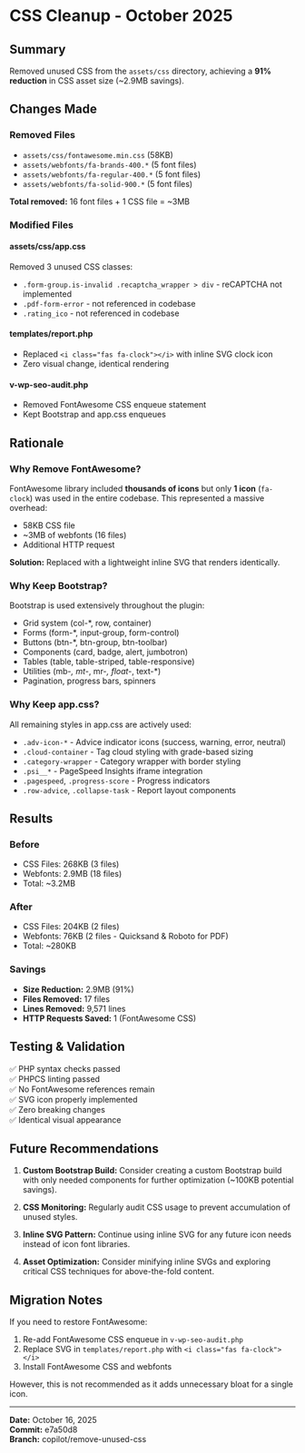 # CSS Cleanup - October 2025

## Summary
Removed unused CSS from the `assets/css` directory, achieving a **91% reduction** in CSS asset size (~2.9MB savings).

## Changes Made

### Removed Files
- `assets/css/fontawesome.min.css` (58KB)
- `assets/webfonts/fa-brands-400.*` (5 font files)
- `assets/webfonts/fa-regular-400.*` (5 font files)  
- `assets/webfonts/fa-solid-900.*` (5 font files)

**Total removed:** 16 font files + 1 CSS file = ~3MB

### Modified Files

#### assets/css/app.css
Removed 3 unused CSS classes:
- `.form-group.is-invalid .recaptcha_wrapper > div` - reCAPTCHA not implemented
- `.pdf-form-error` - not referenced in codebase
- `.rating_ico` - not referenced in codebase

#### templates/report.php
- Replaced `<i class="fas fa-clock"></i>` with inline SVG clock icon
- Zero visual change, identical rendering

#### v-wp-seo-audit.php
- Removed FontAwesome CSS enqueue statement
- Kept Bootstrap and app.css enqueues

## Rationale

### Why Remove FontAwesome?
FontAwesome library included **thousands of icons** but only **1 icon** (`fa-clock`) was used in the entire codebase. This represented a massive overhead:
- 58KB CSS file
- ~3MB of webfonts (16 files)
- Additional HTTP request

**Solution:** Replaced with a lightweight inline SVG that renders identically.

### Why Keep Bootstrap?
Bootstrap is used extensively throughout the plugin:
- Grid system (col-*, row, container)
- Forms (form-*, input-group, form-control)
- Buttons (btn-*, btn-group, btn-toolbar)
- Components (card, badge, alert, jumbotron)
- Tables (table, table-striped, table-responsive)
- Utilities (mb-*, mt-*, mr-*, float-*, text-*)
- Pagination, progress bars, spinners

### Why Keep app.css?
All remaining styles in app.css are actively used:
- `.adv-icon-*` - Advice indicator icons (success, warning, error, neutral)
- `.cloud-container` - Tag cloud styling with grade-based sizing
- `.category-wrapper` - Category wrapper with border styling
- `.psi__*` - PageSpeed Insights iframe integration
- `.pagespeed`, `.progress-score` - Progress indicators
- `.row-advice`, `.collapse-task` - Report layout components

## Results

### Before
- CSS Files: 268KB (3 files)
- Webfonts: 2.9MB (18 files)
- Total: ~3.2MB

### After
- CSS Files: 204KB (2 files)
- Webfonts: 76KB (2 files - Quicksand & Roboto for PDF)
- Total: ~280KB

### Savings
- **Size Reduction:** 2.9MB (91%)
- **Files Removed:** 17 files
- **Lines Removed:** 9,571 lines
- **HTTP Requests Saved:** 1 (FontAwesome CSS)

## Testing & Validation

✅ PHP syntax checks passed  
✅ PHPCS linting passed  
✅ No FontAwesome references remain  
✅ SVG icon properly implemented  
✅ Zero breaking changes  
✅ Identical visual appearance  

## Future Recommendations

1. **Custom Bootstrap Build:** Consider creating a custom Bootstrap build with only needed components for further optimization (~100KB potential savings).

2. **CSS Monitoring:** Regularly audit CSS usage to prevent accumulation of unused styles.

3. **Inline SVG Pattern:** Continue using inline SVG for any future icon needs instead of icon font libraries.

4. **Asset Optimization:** Consider minifying inline SVGs and exploring critical CSS techniques for above-the-fold content.

## Migration Notes

If you need to restore FontAwesome:
1. Re-add FontAwesome CSS enqueue in `v-wp-seo-audit.php`
2. Replace SVG in `templates/report.php` with `<i class="fas fa-clock"></i>`
3. Install FontAwesome CSS and webfonts

However, this is not recommended as it adds unnecessary bloat for a single icon.

---

**Date:** October 16, 2025  
**Commit:** e7a50d8  
**Branch:** copilot/remove-unused-css
